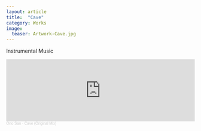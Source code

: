 ```yaml
---
layout: article
title:  "Cave"
category: Works
image:
  teaser: Artwork-Cave.jpg
---
```


Instrumental Music

<iframe width="100%" height="166" scrolling="no" frameborder="no" allow="autoplay" src="https://w.soundcloud.com/player/?url=https%3A//api.soundcloud.com/tracks/1027488460&color=%23ed6900&auto_play=false&hide_related=false&show_comments=true&show_user=true&show_reposts=false&show_teaser=true"></iframe><div style="font-size: 10px; color: #cccccc;line-break: anywhere;word-break: normal;overflow: hidden;white-space: nowrap;text-overflow: ellipsis; font-family: Interstate,Lucida Grande,Lucida Sans Unicode,Lucida Sans,Garuda,Verdana,Tahoma,sans-serif;font-weight: 100;"><a href="https://soundcloud.com/user-364405231" title="Ono San" target="_blank" style="color: #cccccc; text-decoration: none;">Ono San</a> · <a href="https://soundcloud.com/user-364405231/cave-original-mix" title="Cave (Original Mix)" target="_blank" style="color: #cccccc; text-decoration: none;">Cave (Original Mix)</a></div>